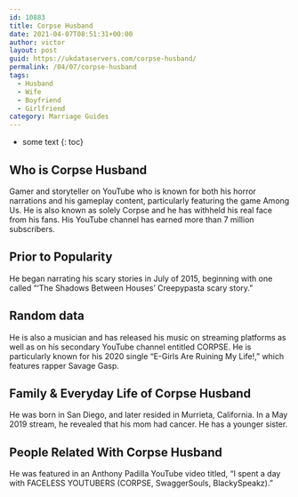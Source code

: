 ```yaml
---
id: 10883
title: Corpse Husband
date: 2021-04-07T08:51:31+00:00
author: victor
layout: post
guid: https://ukdataservers.com/corpse-husband/
permalink: /04/07/corpse-husband
tags:
  - Husband
  - Wife
  - Boyfriend
  - Girlfriend
category: Marriage Guides
---
```


* some text
{: toc}


## Who is Corpse Husband



Gamer and storyteller on YouTube who is known for both his horror narrations and his gameplay content, particularly featuring the game Among Us. He is also known as solely Corpse and he has withheld his real face from his fans. His YouTube channel has earned more than 7 million subscribers. 

                
                
                
## Prior to Popularity



He began narrating his scary stories in July of 2015, beginning with one called &#8220;&#8216;The Shadows Between Houses&#8217; Creepypasta scary story.&#8221;

                
                
                
## Random data



He is also a musician and has released his music on streaming platforms as well as on his secondary YouTube channel entitled CORPSE. He is particularly known for his 2020 single &#8220;E-Girls Are Ruining My Life!,&#8221; which features rapper Savage Gasp. 

                
                
                
## Family & Everyday Life of Corpse Husband



He was born in San Diego, and later resided in Murrieta, California. In a May 2019 stream, he revealed that his mom had cancer. He has a younger sister.

                
                
                
## People Related With Corpse Husband



He was featured in an Anthony Padilla YouTube video titled, &#8220;I spent a day with FACELESS YOUTUBERS (CORPSE, SwaggerSouls, BlackySpeakz).&#8221;

                
              
            
          
          
          